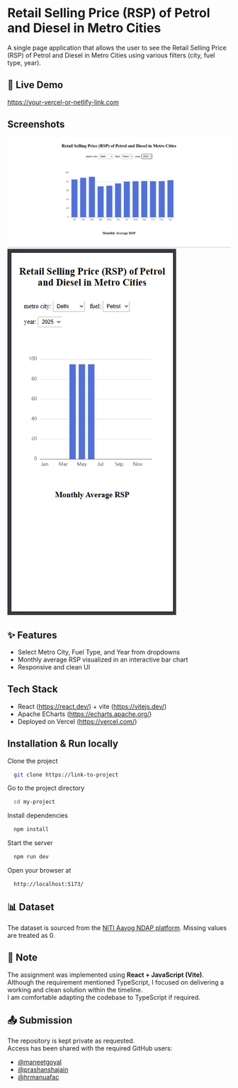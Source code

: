 
# Retail Selling Price (RSP) of Petrol and Diesel in Metro Cities

A single page application that allows the user to see the Retail Selling Price (RSP) of Petrol and Diesel in Metro Cities using various filters (city, fuel type, year).


## 🚀 Live Demo
https://your-vercel-or-netlify-link.com
## Screenshots

![App Screenshot](./src/assets/Screenshot%202025-09-12%20225539.png)
![App Screenshot](./src/assets/Screenshot%202025-09-12%20231139.png)

## ✨ Features
- Select Metro City, Fuel Type, and Year from dropdowns
- Monthly average RSP visualized in an interactive bar chart
- Responsive and clean UI

## Tech Stack

- React (https://react.dev/) + vite (https://vitejs.dev/)
- Apache ECharts (https://echarts.apache.org/)
- Deployed on Vercel (https://vercel.com/)


## Installation & Run locally

Clone the project

```bash
  git clone https://link-to-project
```

Go to the project directory

```bash
  cd my-project
```

Install dependencies

```bash
  npm install
```

Start the server

```bash
  npm run dev
```
Open your browser at

```bash
  http://localhost:5173/
```


## 📊 Dataset
The dataset is sourced from the [NITI Aayog NDAP platform](https://ndap.niti.gov.in/dataset/7916).
Missing values are treated as 0.
## 📌 Note
The assignment was implemented using **React + JavaScript (Vite)**.  
Although the requirement mentioned TypeScript, I focused on delivering a working and clean solution within the timeline.  
I am comfortable adapting the codebase to TypeScript if required.
## 📤 Submission
The repository is kept private as requested.  
Access has been shared with the required GitHub users:

- [@maneetgoyal](https://github.com/maneetgoyal)
- [@prashanshajain](https://github.com/prashanshajain)
- [@hrmanuafac](https://github.com/hrmanuafac)